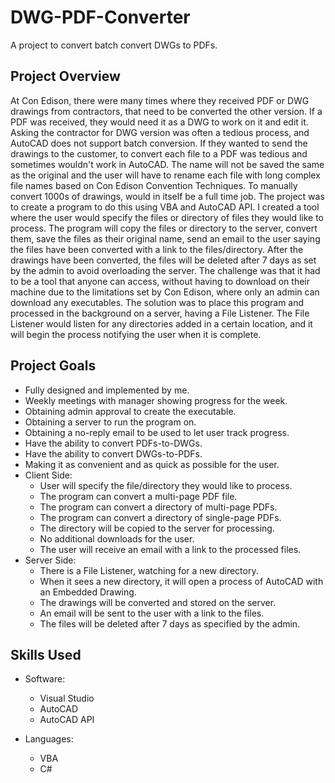 # DWG-PDF-Converter
A project to convert batch convert DWGs to PDFs.

## Project Overview
At Con Edison, there were many times where they received PDF or DWG drawings from contractors, that need to be converted the other version. If a PDF was received, they would need it as a DWG to work on it and edit it. Asking the contractor for DWG version was often a tedious process, and AutoCAD does not support batch conversion. If they wanted to send the drawings to the customer, to convert each file to a PDF was tedious and sometimes wouldn't work in AutoCAD. The name will not be saved the same as the original and the user will have to rename each file with long complex file names based on Con Edison Convention Techniques. To manually convert 1000s of drawings, would in itself be a full time job. The project was to create a program to do this using VBA and AutoCAD API. I created a tool where the user would specify the files or directory of files they would like to process. The program will copy the files or directory to the server, convert them, save the files as their original name, send an email to the user saying the files have been converted with a link to the files/directory. After the drawings have been converted, the files will be deleted after 7 days as set by the admin to avoid overloading the server. The challenge was that it had to be a tool that anyone can access, without having to download on their machine due to the limitations set by Con Edison, where only an admin can download any executables. The solution was to place this program and processed in the background on a server, having a File Listener. The File Listener would listen for any directories added in a certain location, and it will begin the process notifying the user when it is complete. 

## Project Goals

* Fully designed and implemented by me.
* Weekly meetings with manager showing progress for the week.
* Obtaining admin approval to create the executable.
* Obtaining a server to run the program on.
* Obtaining a no-reply email to be used to let user track progress.
* Have the ability to convert PDFs-to-DWGs.
* Have the ability to convert DWGs-to-PDFs.
* Making it as convenient and as quick as possible for the user.
* Client Side:
  * User will specify the file/directory they would like to process.
  * The program can convert a multi-page PDF file.
  * The program can convert a directory of multi-page PDFs.
  * The program can convert a directory of single-page PDFs.
  * The directory will be copied to the server for processing.
  * No additional downloads for the user.
  * The user will receive an email with a link to the processed files.
* Server Side: 
  * There is a File Listener, watching for a new directory.
  * When it sees a new directory, it will open a process of AutoCAD with an Embedded Drawing.
  * The drawings will be converted and stored on the server.
  * An email will be sent to the user with a link to the files.
  * The files will be deleted after 7 days as specified by the admin.

## Skills Used
  
* Software:
  * Visual Studio
  * AutoCAD
  * AutoCAD API

* Languages:
  * VBA
  * C#
